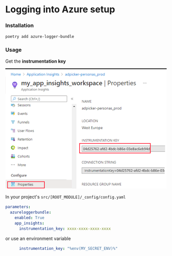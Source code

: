 # Logging into Azure setup


### Installation

```bash
poetry add azure-logger-bundle
```

### Usage

Get the __instrumentation key__

![instrumentation_key](images/instrumentation_key.png)

In your project's `src/[ROOT_MODULE]/_config/config.yaml`

```yaml
parameters:
  azureloggerbundle:
    enabled: True
    app_insights:
      instrumentation_key: xxxx-xxxx-xxxx-xxxx
```

or use an environment variable

```yaml
      instrumentation_key: "%env(MY_SECRET_ENV)%"
```